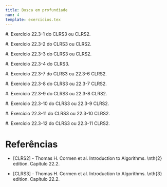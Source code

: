 ```yaml
---
title: Busca em profundiade
num: 4
template: exercicios.tex
---
```


#. Exercício 22.3-1 do CLRS3 ou CLRS2.

#. Exercício 22.3-2 do CLRS3 ou CLRS2. 

#. Exercício 22.3-3 do CLRS3 ou CLRS2.

#. Exercício 22.3-4 do CLRS3.

#. Exercício 22.3-7 do CLRS3 ou 22.3-6 CLRS2.

#. Exercício 22.3-8 do CLRS3 ou 22.3-7 CLRS2.

#. Exercício 22.3-9 do CLRS3 ou 22.3-8 CLRS2.

#. Exercício 22.3-10 do CLRS3 ou 22.3-9 CLRS2.

#. Exercício 22.3-11 do CLRS3 ou 22.3-10 CLRS2.

#. Exercício 22.3-12 do CLRS3 ou 22.3-11 CLRS2.

# Referências

- [CLRS2] - Thomas H. Cormen et al. Introduction to Algorithms. \nth{2} edition. Capítulo 22.2.

- [CLRS3] - Thomas H. Cormen et al. Introduction to Algorithms. \nth{3} edition. Capítulo 22.2.

<!-- vim: set spell spelllang=pt_br: -->
